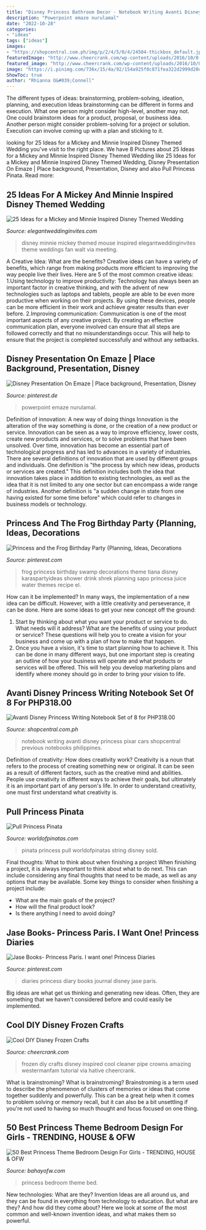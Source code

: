 ```yaml
---
title: "Disney Princess Bathroom Decor - Notebook Writing Avanti Disney Princess Pixar Cars Shopcentral Previous Notebooks Philippines"
description: "Powerpoint emaze nurulamal"
date: "2022-10-28"
categories:
- "ideas"
tags: ["ideas"]
images:
- "https://shopcentral.com.ph/img/p/2/4/5/0/4/24504-thickbox_default.jpg"
featuredImage: "http://www.cheercrank.com/wp-content/uploads/2016/10/0-diy-frozen-crafts.jpg"
featured_image: "http://www.cheercrank.com/wp-content/uploads/2016/10/0-diy-frozen-crafts.jpg"
image: "https://i.pinimg.com/736x/15/4a/92/154a925f0c871fea322d2999d20daaf1--frog-decorations-frog-princess.jpg"
ShowToc: true
author: "Rhianna O&#039;Connell"
---
```



The different types of ideas: brainstorming, problem-solving, ideation, planning, and execution
Ideas brainstorming can be different in forms and execution. What one person might consider high-level, another may not. One could brainstorm ideas for a product, proposal, or business idea. Another person might consider problem-solving for a project or solution. Execution can involve coming up with a plan and sticking to it.

	

		
looking for 25 Ideas for a Mickey and Minnie Inspired Disney Themed Wedding you've visit to the right place. We have 8 Pictures about 25 Ideas for a Mickey and Minnie Inspired Disney Themed Wedding like 25 Ideas for a Mickey and Minnie Inspired Disney Themed Wedding, Disney Presentation On Emaze | Place background, Presentation, Disney and also Pull Princess Pinata. Read more:
		
    
## 25 Ideas For A Mickey And Minnie Inspired Disney Themed Wedding

<img loading=lazy src="https://www.elegantweddinginvites.com/wedding-blog/wp-content/uploads/2016/06/fan-disney-wedding-photos.jpg" onerror="this.onerror=null;this.src='https://tse1.mm.bing.net/th?id=OIP.badd9zOn0Xkvz7Yp1LvwsgHaLH&amp;pid=15.1';" alt="25 Ideas for a Mickey and Minnie Inspired Disney Themed Wedding">

_Source: elegantweddinginvites.com_

>disney minnie mickey themed mouse inspired elegantweddinginvites theme weddings fan walt via meeting. 

	

A Creative Idea: What are the benefits?
Creative ideas can have a variety of benefits, which range from making products more efficient to improving the way people live their lives. Here are 5 of the most common creative ideas: 
1.Using technology to improve productivity: Technology has always been an important factor in creative thinking, and with the advent of new technologies such as laptops and tablets, people are able to be even more productive when working on their projects. By using these devices, people can be more efficient in their work and achieve greater results than ever before. 
 2.Improving communication: Communication is one of the most important aspects of any creative project. By creating an effective communication plan, everyone involved can ensure that all steps are followed correctly and that no misunderstandings occur. This will help to ensure that the project is completed successfully and without any setbacks. 
 
    
## Disney Presentation On Emaze | Place Background, Presentation, Disney

<img loading=lazy src="https://i.pinimg.com/736x/41/ab/2d/41ab2d60da77c2e7a1e8c8f1f617a2de.jpg" onerror="this.onerror=null;this.src='https://tse1.mm.bing.net/th?id=OIP.XvlkBX9PAqXi1geHF8k0qQHaEo&amp;pid=15.1';" alt="Disney Presentation On Emaze | Place background, Presentation, Disney">

_Source: pinterest.de_

>powerpoint emaze nurulamal. 

	

Definition of innovation: A new way of doing things
Innovation is the alteration of the way something is done, or the creation of a new product or service. Innovation can be seen as a way to improve efficiency, lower costs, create new products and services, or to solve problems that have been unsolved. Over time, innovation has become an essential part of technological progress and has led to advances in a variety of industries.
There are several definitions of innovation that are used by different groups and individuals. One definition is "the process by which new ideas, products or services are created." This definition includes both the idea that innovation takes place in addition to existing technologies, as well as the idea that it is not limited to any one sector but can encompass a wide range of industries. Another definition is "a sudden change in state from one having existed for some time before" which could refer to changes in business models or technology.

    
## Princess And The Frog Birthday Party {Planning, Ideas, Decorations

<img loading=lazy src="https://i.pinimg.com/736x/15/4a/92/154a925f0c871fea322d2999d20daaf1--frog-decorations-frog-princess.jpg" onerror="this.onerror=null;this.src='https://tse4.mm.bing.net/th?id=OIP.HTP_2OJWSnMt3qMnP5g8cQHaJ3&amp;pid=15.1';" alt="Princess and the Frog Birthday Party {Planning, Ideas, Decorations">

_Source: pinterest.com_

>frog princess birthday swamp decorations theme tiana disney karaspartyideas shower drink shrek planning sapo princesa juice water themes recipe el. 

	

How can it be implemented?
In many ways, the implementation of a new idea can be difficult. However, with a little creativity and perseverance, it can be done. Here are some ideas to get your new concept off the ground: 
1. Start by thinking about what you want your product or service to do. What needs will it address? What are the benefits of using your product or service? These questions will help you to create a vision for your business and come up with a plan of how to make that happen. 
2. Once you have a vision, it's time to start planning how to achieve it. This can be done in many different ways, but one important step is creating an outline of how your business will operate and what products or services will be offered. This will help you develop marketing plans and identify where money should go in order to bring your vision to life.

    
## Avanti Disney Princess Writing Notebook Set Of 8 For PHP318.00

<img loading=lazy src="https://shopcentral.com.ph/img/p/2/4/5/0/4/24504-thickbox_default.jpg" onerror="this.onerror=null;this.src='https://tse4.mm.bing.net/th?id=OIP.bBm8Tyjz5JgROk0Hrj22vAHaHa&amp;pid=15.1';" alt="Avanti Disney Princess Writing Notebook Set of 8 for PHP318.00">

_Source: shopcentral.com.ph_

>notebook writing avanti disney princess pixar cars shopcentral previous notebooks philippines. 

	

Definition of creativity: How does creativity work?
Creativity is a noun that refers to the process of creating something new or original. It can be seen as a result of different factors, such as the creative mind and abilities. People use creativity in different ways to achieve their goals, but ultimately it is an important part of any person's life. In order to understand creativity, one must first understand what creativity is.

    
## Pull Princess Pinata

<img loading=lazy src="https://cdn11.bigcommerce.com/s-4c994/products/286/images/463/Disney_Princess_Pull_String_Pinata__90452.1341178514.490.588.jpg?c=2" onerror="this.onerror=null;this.src='https://tse4.mm.bing.net/th?id=OIP.TF7qT5hLAFlW5QrTWSnnfgAAAA&amp;pid=15.1';" alt="Pull Princess Pinata">

_Source: worldofpinatas.com_

>pinata princess pull worldofpinatas string disney sold. 

	

Final thoughts: What to think about when finishing a project
When finishing a project, it is always important to think about what to do next. This can include considering any final thoughts that need to be made, as well as any options that may be available. Some key things to consider when finishing a project include:
- What are the main goals of the project?
- How will the final product look?
- Is there anything I need to avoid doing?

    
## Jase Books- Princess Paris. I Want One! Princess Diaries

<img loading=lazy src="https://i.pinimg.com/736x/d0/26/76/d02676d913214e839b03fa4b468f4369--random-things-diaries.jpg" onerror="this.onerror=null;this.src='https://tse4.mm.bing.net/th?id=OIP.w3rPgUgXCEufb0aJyHaS2gCEEs&amp;pid=15.1';" alt="Jase Books- Princess Paris. I want one! Princess Diaries">

_Source: pinterest.com_

>diaries princess diary books journal disney jase paris. 

	

Big ideas are what get us thinking and generating new ideas. Often, they are something that we haven't considered before and could easily be implemented.

    
## Cool DIY Disney Frozen Crafts

<img loading=lazy src="http://www.cheercrank.com/wp-content/uploads/2016/10/0-diy-frozen-crafts.jpg" onerror="this.onerror=null;this.src='https://tse4.mm.bing.net/th?id=OIP.wW1RdYsO8eMKbMnpB8F-5QHaNg&amp;pid=15.1';" alt="Cool DIY Disney Frozen Crafts">

_Source: cheercrank.com_

>frozen diy crafts disney inspired cool cleaner pipe crowns amazing westermanfam tutorial via hative cheercrank. 

	

What is brainstroming?
What is brainstroming? Brainstroming is a term used to describe the phenomenon of clusters of memories or ideas that come together suddenly and powerfully. This can be a great help when it comes to problem solving or memory recall, but it can also be a bit unsettling if you're not used to having so much thought and focus focused on one thing.

    
## 50 Best Princess Theme Bedroom Design For Girls - TRENDING, HOUSE &amp; OFW

<img loading=lazy src="https://2.bp.blogspot.com/-4_ikpzERtgA/Vyh90eFKa0I/AAAAAAAADfY/R_-0T5vTWtcLnLhpnhe9xoO5ycjQXn8cwCLcB/s1600/Princess-Bed-For-Girls.jpg" onerror="this.onerror=null;this.src='https://tse3.mm.bing.net/th?id=OIP.A56e6Iz4UVU7a1KEJM2moQHaFj&amp;pid=15.1';" alt="50 Best Princess Theme Bedroom Design For Girls - TRENDING, HOUSE &amp; OFW">

_Source: bahayofw.com_

>princess bedroom theme bed. 

	

New technologies: What are they?
Invention Ideas are all around us, and they can be found in everything from technology to education. But what are they? And how did they come about? Here we look at some of the most common and well-known invention ideas, and what makes them so powerful.

